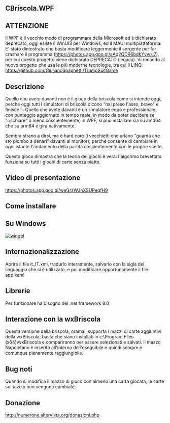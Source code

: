 ## CBriscola.WPF

## ATTENZIONE

Il WPF è il vecchio modo di programmare della Microsoft ed è dichiarato deprecato, oggi esiste il WinUI3 per Windows, ed il MAUI multipiattaforma.
E' stato dimostrato che basta modificare leggermente il sorgente per far crashare il programma (https://photos.app.goo.gl/aAq2QDR6bdkYvwsi7), per cui questo progetto viene dichiarato DEPRECATO (legacy).
Vi rimando al nuovo progetto che usa le più moderne tecnologie, tra cui il LINQ: https://github.com/GiulianoSpaghetti/TrumpSuitGame

## Descrizione

Quello che avete davanti non è il gioco della briscola come si intende oggi, perché oggi tutti i simulatori di briscola dicono "hai preso l'asso, bravo" e finisce lì. Quello che avete davanti è un simulatore equo e professionale, con punteggio aggiornato in tempo reale, in modo da poter decidere se "rischiare" o meno coscientemente, in WPF, si può installare sia su amd64 che su arm64 e gira nativamente.

Sembra strano a dirsi, ma è hard core (i vecchietti che urlano "guarda che sto piombo a denari" davanti al monitor), perché consente di cambiare in ogni istante l'andamento della partita coscientemente con le proprie scelte.

Questo gioco dimostra che la teoria dei giochi è vera: l'algorimo brevettato funziona su tutti i giochi di carte senza piatto.


## Video di presentazione

https://photos.app.goo.gl/weGrzWJnXSUPeqfH9

## Come installare
## Su Windows

[![winget](https://user-images.githubusercontent.com/49786146/159123313-3bdafdd3-5130-4b0d-9003-40618390943a.png)](https://marticliment.com/wingetui/share?pid=GiulioSorrentino.CBriscola.WPF&pname=CBriscola.WPF&psource=Winget:%20winget)

## Internazionalizzazione
Aprire il file it_IT.xml, tradurlo interamente, salvarlo con la sigla del linguaggio che si è utilizzato, e poi modificare opportunamente il file app.xaml

## Librerie
Per funzionare ha bisogno del .net framework 8.0

## Interazione con la wxBriscola
Questa versione della briscola, oramai, supporta i mazzi di carte aggiuntivi della wxBriscola, basta che siano installati in c:\Program Files (x64)\wxBriscola e compariranno per essere selezionati e salvati.
Il mazzo Napoletano è inserito all'interno dell'eseguibile e quindi sempre e comunque pienamente raggiungibile.

## Bug noti

Quando si modifica il mazzo di gioco con almeno una carta giocata, le carte sul tavolo non vengono cambiate.

## Donazione

http://numerone.altervista.org/donazioni.php
